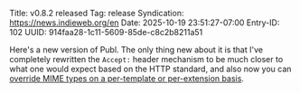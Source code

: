 Title: v0.8.2 released
Tag: release
Syndication: https://news.indieweb.org/en
Date: 2025-10-19 23:51:27-07:00
Entry-ID: 102
UUID: 914faa28-1c11-5609-85de-c8c2b8211a51

Here's a new version of Publ. The only thing new about it is that I've completely rewritten the `Accept:` header mechanism to be much closer to what one would expect based on the HTTP standard, and also now you can [override MIME types on a per-template or per-extension basis](865#template_mimetypes).

